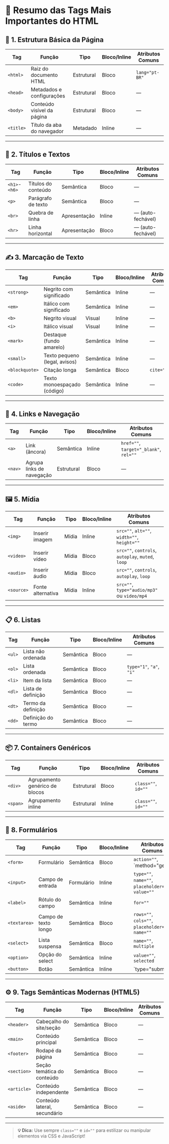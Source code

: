 # 📘 Resumo das Tags Mais Importantes do HTML

## 🧱 1. Estrutura Básica da Página

| Tag        | Função                         | Tipo       | Bloco/Inline | Atributos Comuns                          |
|------------|--------------------------------|------------|---------------|-------------------------------------------|
| `<html>`   | Raiz do documento HTML         | Estrutural | Bloco         | `lang="pt-BR"`                            |
| `<head>`   | Metadados e configurações      | Estrutural | Bloco         | —                                         |
| `<body>`   | Conteúdo visível da página     | Estrutural | Bloco         | —                                         |
| `<title>`  | Título da aba do navegador     | Metadado   | Inline        | —                                         |

---

## 📄 2. Títulos e Textos

| Tag        | Função                      | Tipo       | Bloco/Inline | Atributos Comuns                          |
|------------|-----------------------------|------------|---------------|-------------------------------------------|
| `<h1>`-`<h6>` | Títulos do conteúdo       | Semântica  | Bloco         | —                                         |
| `<p>`      | Parágrafo de texto          | Semântica  | Bloco         | —                                         |
| `<br>`     | Quebra de linha             | Apresentação | Inline      | — (auto-fechável)                         |
| `<hr>`     | Linha horizontal            | Apresentação | Bloco       | — (auto-fechável)                         |

---

## ✍️ 3. Marcação de Texto

| Tag          | Função                         | Tipo       | Bloco/Inline | Atributos Comuns                          |
|--------------|--------------------------------|------------|---------------|-------------------------------------------|
| `<strong>`   | Negrito com significado        | Semântica  | Inline        | —                                         |
| `<em>`       | Itálico com significado        | Semântica  | Inline        | —                                         |
| `<b>`        | Negrito visual                 | Visual     | Inline        | —                                         |
| `<i>`        | Itálico visual                 | Visual     | Inline        | —                                         |
| `<mark>`     | Destaque (fundo amarelo)       | Semântica  | Inline        | —                                         |
| `<small>`    | Texto pequeno (legal, avisos)  | Semântica  | Inline        | —                                         |
| `<blockquote>` | Citação longa                | Semântica  | Bloco         | `cite="url"`                             |
| `<code>`     | Texto monoespaçado (código)    | Semântica  | Inline        | —                                         |

---

## 🔗 4. Links e Navegação

| Tag      | Função                    | Tipo       | Bloco/Inline | Atributos Comuns                          |
|----------|---------------------------|------------|---------------|-------------------------------------------|
| `<a>`    | Link (âncora)             | Semântica  | Inline        | `href=""`, `target="_blank"`, `rel=""`   |
| `<nav>`  | Agrupa links de navegação | Estrutural | Bloco         | —                                         |

---

## 🖼️ 5. Mídia

| Tag        | Função                    | Tipo     | Bloco/Inline | Atributos Comuns                                   |
|------------|---------------------------|----------|---------------|----------------------------------------------------|
| `<img>`    | Inserir imagem            | Mídia    | Inline        | `src=""`, `alt=""`, `width=""`, `height=""`       |
| `<video>`  | Inserir vídeo             | Mídia    | Bloco         | `src=""`, `controls`, `autoplay`, `muted`, `loop` |
| `<audio>`  | Inserir áudio             | Mídia    | Bloco         | `src=""`, `controls`, `autoplay`, `loop`          |
| `<source>` | Fonte alternativa         | Mídia    | Inline        | `src=""`, `type="audio/mp3"` ou `video/mp4`       |

---

## 📋 6. Listas

| Tag     | Função                          | Tipo       | Bloco/Inline | Atributos Comuns          |
|---------|---------------------------------|------------|---------------|---------------------------|
| `<ul>`  | Lista não ordenada              | Semântica  | Bloco         | —                         |
| `<ol>`  | Lista ordenada                  | Semântica  | Bloco         | `type="1"`, `"a"`, `"i"`  |
| `<li>`  | Item da lista                   | Semântica  | Bloco         | —                         |
| `<dl>`  | Lista de definição              | Semântica  | Bloco         | —                         |
| `<dt>`  | Termo da definição              | Semântica  | Bloco         | —                         |
| `<dd>`  | Definição do termo              | Semântica  | Bloco         | —                         |

---

## 📦 7. Containers Genéricos

| Tag      | Função                         | Tipo       | Bloco/Inline | Atributos Comuns                          |
|----------|--------------------------------|------------|---------------|-------------------------------------------|
| `<div>`  | Agrupamento genérico de blocos | Estrutural | Bloco         | `class=""`, `id=""`                       |
| `<span>` | Agrupamento inline             | Estrutural | Inline        | `class=""`, `id=""`                       |

---

## 📝 8. Formulários

| Tag        | Função                     | Tipo       | Bloco/Inline | Atributos Comuns                                       |
|------------|----------------------------|------------|---------------|--------------------------------------------------------|
| `<form>`   | Formulário                 | Semântica  | Bloco         | `action=""`, `method="get|post"`                      |
| `<input>`  | Campo de entrada           | Formulário | Inline        | `type=""`, `name=""`, `placeholder=""`, `value=""`    |
| `<label>`  | Rótulo do campo            | Semântica  | Inline        | `for=""`                                               |
| `<textarea>` | Campo de texto longo     | Semântica  | Bloco         | `rows=""`, `cols=""`, `placeholder=""`, `name=""`     |
| `<select>` | Lista suspensa             | Semântica  | Bloco         | `name=""`, `multiple`                                 |
| `<option>` | Opção do select            | Semântica  | Inline        | `value=""`, `selected`                                |
| `<button>` | Botão                      | Semântica  | Inline        | `type="submit|reset|button"`                          |

---

## ⚙️ 9. Tags Semânticas Modernas (HTML5)

| Tag        | Função                         | Tipo       | Bloco/Inline | Atributos Comuns |
|------------|--------------------------------|------------|---------------|------------------|
| `<header>` | Cabeçalho do site/seção        | Semântica  | Bloco         | —                |
| `<main>`   | Conteúdo principal             | Semântica  | Bloco         | —                |
| `<footer>` | Rodapé da página               | Semântica  | Bloco         | —                |
| `<section>`| Seção temática do conteúdo     | Semântica  | Bloco         | —                |
| `<article>`| Conteúdo independente          | Semântica  | Bloco         | —                |
| `<aside>`  | Conteúdo lateral, secundário   | Semântica  | Bloco         | —                |

---

> **💡 Dica:** Use sempre `class=""` e `id=""` para estilizar ou manipular elementos via CSS e JavaScript!

